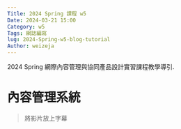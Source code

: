 ```yaml
---
Title: 2024 Spring 課程 w5
Date: 2024-03-21 15:00
Category: w5
Tags: 網誌編寫
lug: 2024-Spring-w5-blog-tutorial
Author: weizeja
---
```


2024 Spring 網際內容管理與協同產品設計實習課程教學導引.

<!-- PELICAN_END_SUMMARY -->

# 內容管理系統
>將影片放上字幕